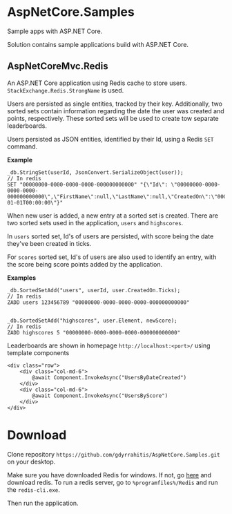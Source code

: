 # AspNetCore.Samples
Sample apps with ASP.NET Core.

Solution contains sample applications build with ASP.NET Core.

## AspNetCoreMvc.Redis
An ASP.NET Core application using Redis cache to store users. `StackExchange.Redis.StrongName` is used.

Users are persisted as single entities, tracked by their key. Additionally, two sorted sets contain information regarding the date the user was created and points, respectively. These sorted sets will be used to create tow separate leaderboards.

Users persisted as JSON entities, identified by their Id, using a Redis `SET` command.

**Example**
```
_db.StringSet(userId, JsonConvert.SerializeObject(user));
// In redis
SET "00000000-0000-0000-0000-000000000000" "{\"Id\": \"00000000-0000-0000-0000-000000000000\",\"FirstName\":null,\"LastName\":null,\"CreatedOn\":\"0001-01-01T00:00:00\"}"

```

When new user is added, a new entry at a sorted set is created. There are two sorted sets used in the application, `users` and `highscores`.

In `users` sorted set, Id's of users are persisted, with score being the date they've been created in ticks.

For `scores` sorted set, Id's of users are also used to identify an entry, with the score being score points added by the application.

**Examples**
```
_db.SortedSetAdd("users", userId, user.CreatedOn.Ticks);
// In redis
ZADD users 123456789 "00000000-0000-0000-0000-000000000000"


_db.SortedSetAdd("highscores", user.Element, newScore);
// In redis
ZADD highscores 5 "00000000-0000-0000-0000-000000000000"
```

Leaderboards are shown in homepage `http://localhost:<port>/` using template components

```
<div class="row">
    <div class="col-md-6">
        @await Component.InvokeAsync("UsersByDateCreated")
    </div>
    <div class="col-md-6">
        @await Component.InvokeAsync("UsersByScore")
    </div>
</div>
```

# Download
Clone repository `https://github.com/gdyrrahitis/AspNetCore.Samples.git` on your desktop.

Make sure you have downloaded Redis for windows. If not, go [here](https://github.com/MSOpenTech/redis) and download redis. To run a redis server, go to `%programfiles%/Redis` and run the `redis-cli.exe`.

Then run the application.
